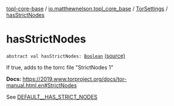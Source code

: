 [topl-core-base](../../index.md) / [io.matthewnelson.topl_core_base](../index.md) / [TorSettings](index.md) / [hasStrictNodes](./has-strict-nodes.md)

# hasStrictNodes

`abstract val hasStrictNodes: `[`Boolean`](https://kotlinlang.org/api/latest/jvm/stdlib/kotlin/-boolean/index.html) [(source)](https://github.com/05nelsonm/TorOnionProxyLibrary-Android/blob/master/topl-core-base/src/main/java/io/matthewnelson/topl_core_base/TorSettings.kt#L315)

If true, adds to the torrc file "StrictNodes 1"

**Docs:** https://2019.www.torproject.org/docs/tor-manual.html.en#StrictNodes

See [DEFAULT__HAS_STRICT_NODES](-d-e-f-a-u-l-t__-h-a-s_-s-t-r-i-c-t_-n-o-d-e-s.md)

